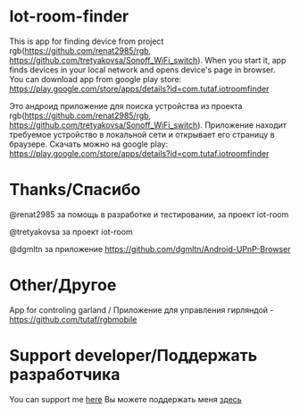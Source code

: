 # Iot-room-finder
Тhis is app for finding device from project rgb(https://github.com/renat2985/rgb, https://github.com/tretyakovsa/Sonoff_WiFi_switch). When you start it, app finds devices in your local network and opens device's page in browser. You can download app from google play store: https://play.google.com/store/apps/details?id=com.tutaf.iotroomfinder

Это андроид приложение для поиска устройства из проекта rgb(https://github.com/renat2985/rgb, https://github.com/tretyakovsa/Sonoff_WiFi_switch). Приложение находит требуемое устройство в локальной сети и открывает его страницу в браузере. Скачать можно на google play: https://play.google.com/store/apps/details?id=com.tutaf.iotroomfinder

# Thanks/Спасибо
@renat2985 за помощь в разработке и тестировании, за проект iot-room

@tretyakovsa за проект iot-room

@dgmltn за приложение https://github.com/dgmltn/Android-UPnP-Browser

# Other/Другое
App for controling garland / Приложение для управления гирляндой - https://github.com/tutaf/rgbmobile

# Support developer/Поддержать разработчика
You can support me [here](https://www.paypal.me/OlegCernisov)
Вы можете поддержать меня [здесь](https://www.paypal.me/OlegCernisov) 
